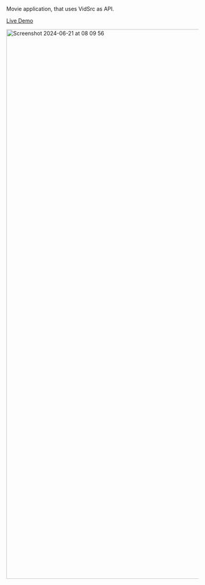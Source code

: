 Movie application, that uses VidSrc as API.


[Live Demo](https://kinnema.vercel.app)

<img width="1437" alt="Screenshot 2024-06-21 at 08 09 56" src="https://github.com/kinnema/frontend/assets/17166855/8b148aa0-7f44-4445-8eb0-3dbbdda2a918">
